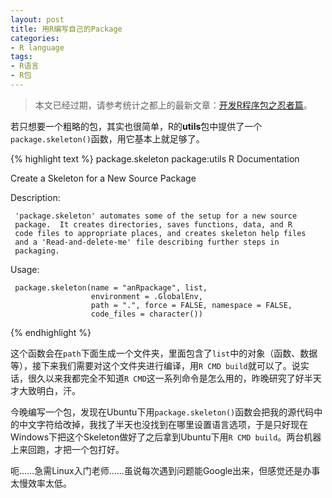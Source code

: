 ```yaml
---
layout: post
title: 用R编写自己的Package
categories:
- R language
tags:
- R语言
- R包
---
```


> 本文已经过期，请参考统计之都上的最新文章：[开发R程序包之忍者篇](http://cos.name/2011/05/write-r-packages-like-a-ninja/)。

若只想要一个粗略的包，其实也很简单，R的**utils**包中提供了一个`package.skeleton()`函数，用它基本上就足够了。

{% highlight text %}
package.skeleton            package:utils            R Documentation

Create a Skeleton for a New Source Package

Description:

     'package.skeleton' automates some of the setup for a new source
     package.  It creates directories, saves functions, data, and R
     code files to appropriate places, and creates skeleton help files
     and a 'Read-and-delete-me' file describing further steps in
     packaging.

Usage:

     package.skeleton(name = "anRpackage", list,
                      environment = .GlobalEnv,
                      path = ".", force = FALSE, namespace = FALSE,
                      code_files = character())
{% endhighlight %}


这个函数会在`path`下面生成一个文件夹，里面包含了`list`中的对象（函数、数据等），接下来我们需要对这个文件夹进行编译，用`R CMD build`就可以了。说实话，很久以来我都完全不知道`R CMD`这一系列命令是怎么用的，昨晚研究了好半天才大致明白，汗。

今晚编写一个包，发现在Ubuntu下用`package.skeleton()`函数会把我的源代码中的中文字符给改掉，我找了半天也没找到在哪里设置语言选项，于是只好现在Windows下把这个Skeleton做好了之后拿到Ubuntu下用`R CMD build`。两台机器上来回跑，才把一个包打好。

呃……急需Linux入门老师……虽说每次遇到问题能Google出来，但感觉还是办事太慢效率太低。

